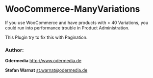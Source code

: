 WooCommerce-ManyVariations
==========================

If you use WooCommerce and have products with > 40 Variations, 
you could run into performance trouble in Product Administration.

This Plugin try to fix this with Pagination.

### Author:
**Odermedia** 
http://www.odermedia.de

**Stefan Warnat** 
st.warnat@odermedia.de
